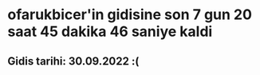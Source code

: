 # ofarukbicer'in gidisine son 7 gun 20 saat 45 dakika 46 saniye kaldi

## Gidis tarihi: 30.09.2022 :(